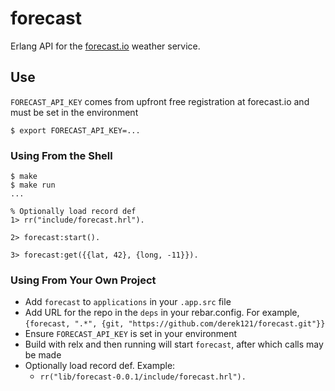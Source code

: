 # forecast

Erlang API for the [forecast.io](https://developer.forecast.io/) weather service.

## Use
`FORECAST_API_KEY` comes from upfront free registration at forecast.io and must be set in the environment

```
$ export FORECAST_API_KEY=...
```

### Using From the Shell
```
$ make
$ make run
...
 
% Optionally load record def
1> rr("include/forecast.hrl").

2> forecast:start().

3> forecast:get({{lat, 42}, {long, -11}}).                                   
```

### Using From Your Own Project
* Add `forecast` to `applications` in your `.app.src` file
* Add URL for the repo in the `deps` in your rebar.config. For example, `{forecast, ".*", {git, "https://github.com/derek121/forecast.git"}}`
* Ensure `FORECAST_API_KEY` is set in your environment
* Build with relx and then running will start `forecast`, after which calls may be made
* Optionally load record def. Example:
  * `rr("lib/forecast-0.0.1/include/forecast.hrl").`

